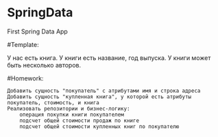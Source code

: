 # SpringData
First Spring Data App

#Template:

  У нас есть книга. У книги есть название, год выпуска.
  У книги может быть несколько авторов.



#Homework:

    Добавить сущность "покупатель" с атрибутами имя и строка адреса
    Добавить сущность "купленная книга", у которой есть атрибуты покупатель, стоимость, и книга
    Реализовать репозитории и бизнес-логику:
        операция покупки книги покупателем
        подсчет общей стоимости продаж по книге
        подсчет общей стоимости купленных книг по покупателю


